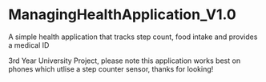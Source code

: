 # ManagingHealthApplication_V1.0
A simple health application that tracks step count, food intake and provides a medical ID

3rd Year University Project, please note this application works best on phones which utlise a step counter sensor, thanks for looking!
